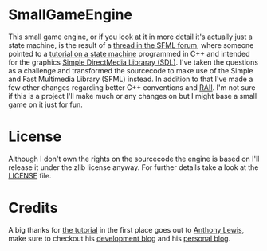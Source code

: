 SmallGameEngine
===============

This small game engine, or if you look at it in more detail it's actually just a state machine, is the result of a [thread in the SFML forum](http://en.sfml-dev.org/forums/index.php?topic=8536.0), where someone pointed to a [tutorial on a state machine](http://gamedevgeek.com/tutorials/managing-game-states-in-c/) programmed in C++ and intended for the graphics [Simple DirectMedia Libraray (SDL)](http://libsdl.org/). I've taken the questions as a challenge and transformed the sourcecode to make use of the Simple and Fast Multimedia Library (SFML) instead. In addition to that I've made a few other changes regarding better C++ conventions and [RAII](https://en.wikipedia.org/wiki/Resource_Acquisition_Is_Initialization).
I'm not sure if this is a project I'll make much or any changes on but I might base a small game on it just for fun.

License
===============

Although I don't own the rights on the sourcecode the engine is based on I'll release it under the zlib license anyway. For further details take a look at the [LICENSE](https://github.com/eXpl0it3r/SmallGameEngine/blob/master/LICENSE) file.

Credits
===============
A big thanks for [the tutorial](http://gamedevgeek.com/tutorials/managing-game-states-in-c/) in the first place goes out to [Anthony Lewis](http://anthonylewis.com/about/), make sure to checkout his [development blog](http://gamedevgeek.com/) and his [personal blog](http://anthonylewis.com/).